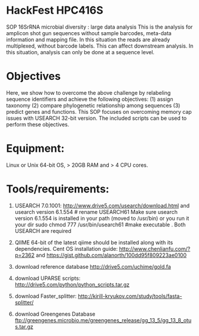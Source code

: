 # HackFest HPC416S
SOP 16SrRNA microbial diversity : large data analysis
This is the analysis for amplicon shot gun sequences without sample barcodes, meta-data information and mapping file. In this situation the reads are already multiplexed, without barcode labels. This can affect downstream analysis. In this situation, analysis can only be done at a sequence level.

# Objectives
Here, we show how to overcome the above challenge by relabeling sequence identifiers and achieve  the following objectives: (1) assign taxonomy (2) compare phylogenetic relationship among sequences (3) predict genes and functions. This SOP focuses on overcoming memory cap issues with USEARCH 32-bit version. The included scripts can be used to perform these objectives.

# Equipment:
Linux or Unix 64-bit OS, > 20GB RAM and > 4 CPU cores.

# Tools/requirements:
1. USEARCH 7.0.1001: http://www.drive5.com/usearch/download.html and 
usearch version 6.1.554 # rename USEARCH61
Make sure usearch version 6.1.554 is installed in your path (moved to /usr/bin) or you run it your dir
sudo chmod 777 /usr/bin/usearch61  #make executable . Both USEARCH are required

2. QIIME 64-bit of the latest qiime should be installed along with its dependencies.
  Cent OS installation guide: http://www.chenlianfu.com/?p=2362 and  https://gist.github.com/alanorth/100dd95f809223ae0100

3. download reference database http://drive5.com/uchime/gold.fa

4. download UPARSE scripts: http://drive5.com/python/python_scripts.tar.gz

5. download Faster_splitter: http://kirill-kryukov.com/study/tools/fasta-splitter/ 

6. download Greengenes Database ftp://greengenes.microbio.me/greengenes_release/gg_13_5/gg_13_8_otus.tar.gz
